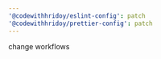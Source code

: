 ```yaml
---
'@codewithhridoy/eslint-config': patch
'@codewithhridoy/prettier-config': patch
---
```


change workflows
